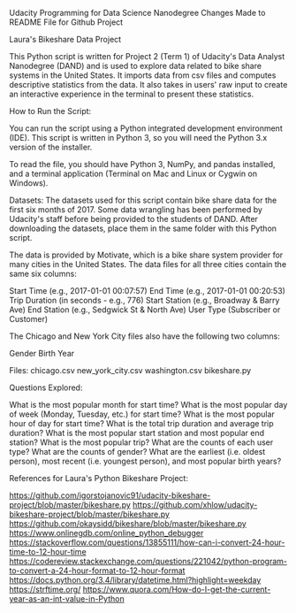 Udacity Programming for Data Science Nanodegree
Changes Made to README File for Github Project

Laura's Bikeshare Data Project

This Python script is written for Project 2 (Term 1) of Udacity's Data Analyst Nanodegree (DAND) and is used to explore data related to bike share systems in the United States. It imports data from csv files and computes descriptive statistics from the data. It also takes in users' raw input to create an interactive experience in the terminal to present these statistics.

How to Run the Script:

You can run the script using a Python integrated development environment (IDE). This script is written in Python 3, so you will need the Python 3.x version of the installer.

To read the file, you should have Python 3, NumPy, and pandas installed, and a terminal application (Terminal on Mac and Linux or Cygwin on Windows).

Datasets:
The datasets used for this script contain bike share data for the first six months of 2017. Some data wrangling has been performed by Udacity's staff before being provided to the students of DAND. After downloading the datasets, place them in the same folder with this Python script.

The data is provided by Motivate, which is a bike share system provider for many cities in the United States. The data files for all three cities contain the same six columns:

Start Time (e.g., 2017-01-01 00:07:57)
End Time (e.g., 2017-01-01 00:20:53)
Trip Duration (in seconds - e.g., 776)
Start Station (e.g., Broadway & Barry Ave)
End Station (e.g., Sedgwick St & North Ave)
User Type (Subscriber or Customer)

The Chicago and New York City files also have the following two columns:

Gender
Birth Year

Files:
chicago.csv
new_york_city.csv
washington.csv
bikeshare.py

Questions Explored:

What is the most popular month for start time? What is the most popular day of week (Monday, Tuesday, etc.) for start time? What is the most popular hour of day for start time? What is the total trip duration and average trip duration? What is the most popular start station and most popular end station? What is the most popular trip? What are the counts of each user type? What are the counts of gender? What are the earliest (i.e. oldest person), most recent (i.e. youngest person), and most popular birth years?

References for Laura's Python Bikeshare Project:

https://github.com/igorstojanovic91/udacity-bikeshare-project/blob/master/bikeshare.py
https://github.com/xhlow/udacity-bikeshare-project/blob/master/bikeshare.py
https://github.com/okaysidd/bikeshare/blob/master/bikeshare.py
https://www.onlinegdb.com/online_python_debugger
https://stackoverflow.com/questions/13855111/how-can-i-convert-24-hour-time-to-12-hour-time
https://codereview.stackexchange.com/questions/221042/python-program-to-convert-a-24-hour-format-to-12-hour-format
https://docs.python.org/3.4/library/datetime.html?highlight=weekday
https://strftime.org/
https://www.quora.com/How-do-I-get-the-current-year-as-an-int-value-in-Python
